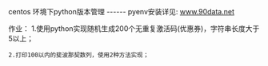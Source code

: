 centos 环境下python版本管理
	------ pyenv安装详见: www.90data.net

作业：
	1.使用python实现随机生成200个无重复激活码(优惠券)，字符串长度大于5以上；
	
	2.打印100以内的斐波那契数列，使用2种方法实现；
	
